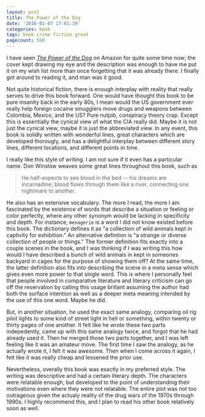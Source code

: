 ```yaml
---
layout: post
title: The Power of the Dog
date: '2016-01-07 17:01:39'
categories: book
tags: book crime fiction great
pagecount: 560
---
```


I have seen [*The Power of the Dog*][dog-amazon] on Amazon for quite
some time now; the cover kept drawing my eye and the description
was enough to have me put it on my wish list more than once
forgetting that it was already there. I finally got around
to reading it, and man was it good.

Not quite historical fiction, there is enough interplay with
reality that really serves to drive this book forward. One would
have thought this book to be pure insanity back in the early 80s, I mean
would the US government ever really help foreign cocaine smugglers move
drugs and weapons between Colombia, Mexico, and the US? Pure nutjob, conspiracy
theory crap. Except this is essentially the cynical view of what the CIA
really did. Maybe it is not just the cynical view, maybe it is just the
abbreviated view. In any event, this book is solidly written with
wonderful lines, great characters which are developed thorougly, and has a delightful
interplay between different story lines, different locations, and different
points in time.

I really like this style of writing. I am not sure if it even has a particular
name. Don Winslow weaves some great lines throughout this book, such as

> He half-expects to see blood in the bed -- his dreams are incarnadine;
> blood flows through them like a river, connecting one nightmare to another.

He also has an extensive vocabulary. The more I read, the more I am fascinated
by the existence of words that describe a situation or feeling or color
perfectly, where any other synonym would be lacking in specificity and
depth. For instance, `menagerie` is a word I did not know existed before
this book. The dictionary defines it as "a collection of wild animals kept in captivity for exhibition."
An alternative defintion is "a strange or diverse collection of people or things."
The former definition fits exactly into a couple scenes in the book,
and I was thinking if I was writing this how would I have described
a bunch of wild animals in kept in someones backyard in cages
for the purpose of showing them off? At the same time, the latter definition
also fits into describing the scene in a meta sense which gives even
more power to that single word. This is where I personally feel that
people involved in comparative literature and literary criticism can
go off the reservation by calling this usage brillant assuming the author
had both the surface intention as well as a deeper meta meaning intended
by the use of this one word. Maybe he did.

But, in another situation, 
he used the exact same analogy, comparing oil rig pilot lights to
some kind of street light in hell or something, within twenty or thirty pages
of one another. It felt like he wrote these two parts indepedently,
came up with this same analogy twice, and forgot that he had already
used it. Then he merged those two parts together, and I was left
feeling like it was an amateur move. The first time I saw the analogy,
as he actually wrote it, I felt it was awesome. Then when I come across
it again, I felt like it was really cheap and lessened the prior use.

Nevertheless, overally this book was exactly in my preferred style.
The writing was descriptive and had a certain literary depth. The
characters were relatable enough, but developed to the point of understanding
their motivations even where they were not relatable. The entire plot
was not too outrageous given the actualy reality of the drug wars
of the 1970s through 1990s. I highly recommend this, and I plan to
read his other book relatively soon as well.


[dog-amazon]:   http://amzn.com/B000FCK42M

